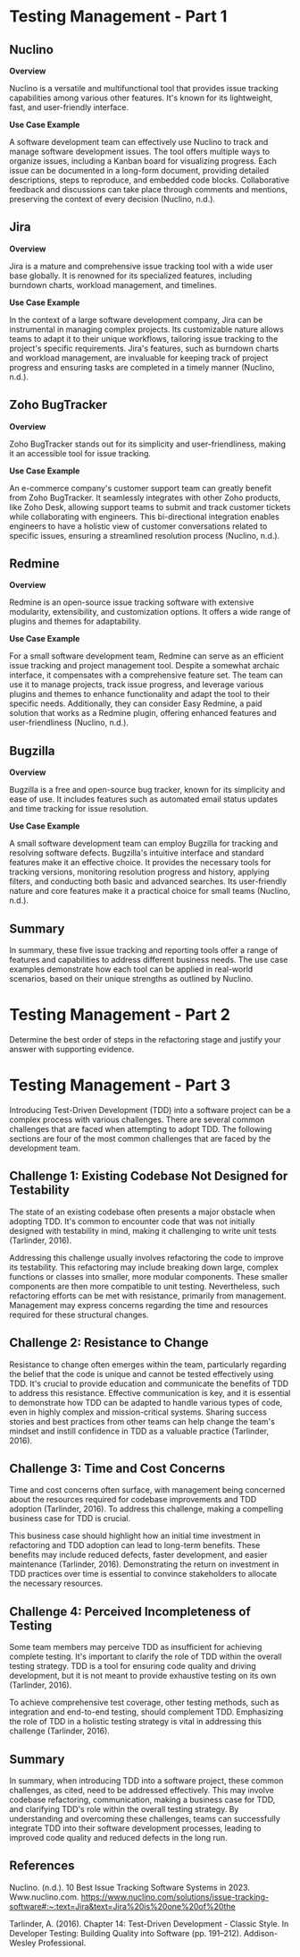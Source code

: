 # Testing Management - Part 1

## Nuclino

**Overview**

Nuclino is a versatile and multifunctional tool that provides issue tracking capabilities among various other features. It's known for its lightweight, fast, and user-friendly interface.

**Use Case Example**

A software development team can effectively use Nuclino to track and manage software development issues. The tool offers multiple ways to organize issues, including a Kanban board for visualizing progress. Each issue can be documented in a long-form document, providing detailed descriptions, steps to reproduce, and embedded code blocks. Collaborative feedback and discussions can take place through comments and mentions, preserving the context of every decision (Nuclino, n.d.).

## Jira

**Overview**

Jira is a mature and comprehensive issue tracking tool with a wide user base globally. It is renowned for its specialized features, including burndown charts, workload management, and timelines.

**Use Case Example**

In the context of a large software development company, Jira can be instrumental in managing complex projects. Its customizable nature allows teams to adapt it to their unique workflows, tailoring issue tracking to the project's specific requirements. Jira's features, such as burndown charts and workload management, are invaluable for keeping track of project progress and ensuring tasks are completed in a timely manner (Nuclino, n.d.).

## Zoho BugTracker

**Overview**

Zoho BugTracker stands out for its simplicity and user-friendliness, making it an accessible tool for issue tracking.

**Use Case Example**

An e-commerce company's customer support team can greatly benefit from Zoho BugTracker. It seamlessly integrates with other Zoho products, like Zoho Desk, allowing support teams to submit and track customer tickets while collaborating with engineers. This bi-directional integration enables engineers to have a holistic view of customer conversations related to specific issues, ensuring a streamlined resolution process (Nuclino, n.d.).

## Redmine

**Overview**

Redmine is an open-source issue tracking software with extensive modularity, extensibility, and customization options. It offers a wide range of plugins and themes for adaptability.

**Use Case Example**

For a small software development team, Redmine can serve as an efficient issue tracking and project management tool. Despite a somewhat archaic interface, it compensates with a comprehensive feature set. The team can use it to manage projects, track issue progress, and leverage various plugins and themes to enhance functionality and adapt the tool to their specific needs. Additionally, they can consider Easy Redmine, a paid solution that works as a Redmine plugin, offering enhanced features and user-friendliness (Nuclino, n.d.).

## Bugzilla

**Overview**

Bugzilla is a free and open-source bug tracker, known for its simplicity and ease of use. It includes features such as automated email status updates and time tracking for issue resolution.

**Use Case Example**

A small software development team can employ Bugzilla for tracking and resolving software defects. Bugzilla's intuitive interface and standard features make it an effective choice. It provides the necessary tools for tracking versions, monitoring resolution progress and history, applying filters, and conducting both basic and advanced searches. Its user-friendly nature and core features make it a practical choice for small teams (Nuclino, n.d.).

## Summary

In summary, these five issue tracking and reporting tools offer a range of features and capabilities to address different business needs. The use case examples demonstrate how each tool can be applied in real-world scenarios, based on their unique strengths as outlined by Nuclino.

# Testing Management - Part 2
Determine the best order of steps in the refactoring stage and justify your answer with supporting evidence.





# Testing Management - Part 3

Introducing Test-Driven Development (TDD) into a software project can be a complex process with various challenges. There are several common challenges that are faced when attempting to adopt TDD. The following sections are four of the most common challenges that are faced by the development team. 

## Challenge 1: Existing Codebase Not Designed for Testability

The state of an existing codebase often presents a major obstacle when adopting TDD. It's common to encounter code that was not initially designed with testability in mind, making it challenging to write unit tests (Tarlinder, 2016).

Addressing this challenge usually involves refactoring the code to improve its testability. This refactoring may include breaking down large, complex functions or classes into smaller, more modular components. These smaller components are then more compatible to unit testing. Nevertheless, such refactoring efforts can be met with resistance, primarily from management. Management may express concerns regarding the time and resources required for these structural changes.

## Challenge 2: Resistance to Change

Resistance to change often emerges within the team, particularly regarding the belief that the code is unique and cannot be tested effectively using TDD. It's crucial to provide education and communicate the benefits of TDD to address this resistance.
Effective communication is key, and it is essential to demonstrate how TDD can be adapted to handle various types of code, even in highly complex and mission-critical systems. Sharing success stories and best practices from other teams can help change the team's mindset and instill confidence in TDD as a valuable practice (Tarlinder, 2016).

## Challenge 3: Time and Cost Concerns

Time and cost concerns often surface, with management being concerned about the resources required for codebase improvements and TDD adoption (Tarlinder, 2016). To address this challenge, making a compelling business case for TDD is crucial.

This business case should highlight how an initial time investment in refactoring and TDD adoption can lead to long-term benefits. These benefits may include reduced defects, faster development, and easier maintenance (Tarlinder, 2016). Demonstrating the return on investment in TDD practices over time is essential to convince stakeholders to allocate the necessary resources.

## Challenge 4: Perceived Incompleteness of Testing

Some team members may perceive TDD as insufficient for achieving complete testing. It's important to clarify the role of TDD within the overall testing strategy. TDD is a tool for ensuring code quality and driving development, but it is not meant to provide exhaustive testing on its own (Tarlinder, 2016).

To achieve comprehensive test coverage, other testing methods, such as integration and end-to-end testing, should complement TDD. Emphasizing the role of TDD in a holistic testing strategy is vital in addressing this challenge (Tarlinder, 2016).

## Summary

In summary, when introducing TDD into a software project, these common challenges, as cited, need to be addressed effectively. This may involve codebase refactoring, communication, making a business case for TDD, and clarifying TDD's role within the overall testing strategy. By understanding and overcoming these challenges, teams can successfully integrate TDD into their software development processes, leading to improved code quality and reduced defects in the long run.

## References

Nuclino. (n.d.). 10 Best Issue Tracking Software Systems in 2023. Www.nuclino.com. https://www.nuclino.com/solutions/issue-tracking-software#:~:text=Jira&text=Jira%20is%20one%20of%20the 

Tarlinder, A. (2016). Chapter 14: Test-Driven Development - Classic Style. In Developer Testing: Building Quality into Software (pp. 191–212). Addison-Wesley Professional.

